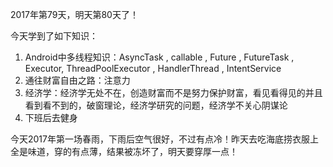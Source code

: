 2017年第79天，明天第80天了！

今天学到了如下知识：

1. Android中多线程知识：AsyncTask , callable , Future , FutureTask , Executor, ThreadPoolExecutor , HandlerThread , IntentService
2. 通往财富自由之路：注意力
3. 经济学：经济学无处不在，创造财富而不是努力保护财富，看见看得见的并且看到看不到的，破窗理论，经济学研究的问题，经济学不关心阴谋论
4. 下班后去健身


今天2017年第一场春雨，下雨后空气很好，不过有点冷！昨天去吃海底捞衣服上全是味道，穿的有点薄，结果被冻坏了，明天要穿厚一点！



